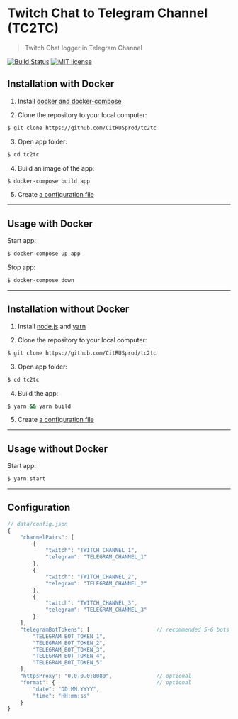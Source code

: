 # Twitch Chat to Telegram Channel (TC2TC)

> Twitch Chat logger in Telegram Channel


[![Build Status](https://travis-ci.org/CitRUSprod/tc2tc.svg?branch=master)](https://travis-ci.org/CitRUSprod/tc2tc) [![MIT license](https://img.shields.io/badge/License-MIT-blue.svg)](https://lbesson.mit-license.org/)

## Installation with Docker

1. Install <a href="https://docs.docker.com/" target="_blank">docker and docker-compose</a>

2. Clone the repository to your local computer:

```bash
$ git clone https://github.com/CitRUSprod/tc2tc
```

3. Open app folder:

```bash
$ cd tc2tc
```

4. Build an image of the app:

```bash
$ docker-compose build app
```

5. Create [a configuration file](#configuration)

---

## Usage with Docker

Start app:

```bash
$ docker-compose up app
```

Stop app:

```bash
$ docker-compose down
```

---

## Installation without Docker

1. Install <a href="https://nodejs.org/" target="_blank">node.js</a> and <a href="https://classic.yarnpkg.com/" target="_blank">yarn</a>

2. Clone the repository to your local computer:

```bash
$ git clone https://github.com/CitRUSprod/tc2tc
```

3. Open app folder:

```bash
$ cd tc2tc
```

4. Build the app:

```bash
$ yarn && yarn build
```

5. Create [a configuration file](#configuration)

---

## Usage without Docker

Start app:

```bash
$ yarn start
```

---

## Configuration

```js
// data/config.json
{
    "channelPairs": [
        {
            "twitch": "TWITCH_CHANNEL_1",
            "telegram": "TELEGRAM_CHANNEL_1"
        },
        {
            "twitch": "TWITCH_CHANNEL_2",
            "telegram": "TELEGRAM_CHANNEL_2"
        },
        {
            "twitch": "TWITCH_CHANNEL_3",
            "telegram": "TELEGRAM_CHANNEL_3"
        }
    ],
    "telegramBotTokens": [                     // recommended 5-6 bots
        "TELEGRAM_BOT_TOKEN_1",
        "TELEGRAM_BOT_TOKEN_2",
        "TELEGRAM_BOT_TOKEN_3",
        "TELEGRAM_BOT_TOKEN_4",
        "TELEGRAM_BOT_TOKEN_5"
    ],
    "httpsProxy": "0.0.0.0:8080",              // optional
    "format": {                                // optional
        "date": "DD.MM.YYYY",
        "time": "HH:mm:ss"
    }
}
```
